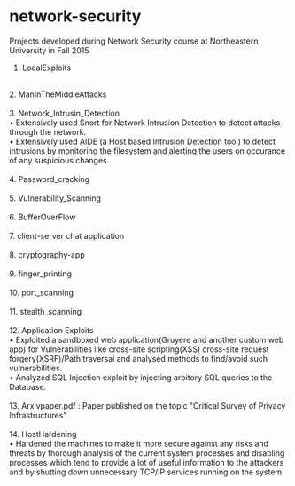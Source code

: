# network-security
Projects developed during Network Security course at Northeastern University in Fall 2015
<br />
1.  LocalExploits<br />
<br/>
2.  ManInTheMiddleAttacks<br/>
<br/>
3.  Network_Intrusin_Detection<br/>
•  Extensively used Snort for Network Intrusion Detection to detect attacks through the network. <br/>
•  Extensively used AIDE (a Host based Intrusion Detection tool) to detect intrusions by monitoring the filesystem and alerting the users  on occurance of any suspicious changes.<br/>
<br/>
4.  Password_cracking<br />
<br/>
5.  Vulnerability_Scanning<br/>
<br/>
6.  BufferOverFlow<br/>
<br/>
7.  client-server chat application<br />
<br/>
8.  cryptography-app<br />
<br/>
9.  finger_printing<br/>
<br/>
10. port_scanning<br/>
<br/>
11. stealth_scanning<br/>
<br/>
12. Application Exploits<br/>
   •  Exploited a sandboxed web application(Gruyere and another custom web app) for Vulnerabilities like cross-site scripting(XSS) cross-site request forgery(XSRF)/Path traversal and analysed methods to find/avoid such vulnerabilities.<br/>
• Analyzed SQL Injection exploit by injecting arbitory SQL queries to the Database.<br/>
<br/>
13. Arxivpaper.pdf : Paper published on the topic "Critical Survey of Privacy Infrastructures"<br />
<br/>
14. HostHardening<br/> 
•  Hardened the machines to make it more secure against any risks and threats by thorough analysis of the current system processes and disabling processes which tend to provide a lot of useful information to the attackers and by shutting down unnecessary TCP/IP services running on the system.

